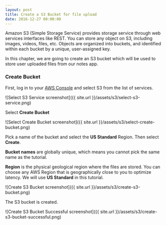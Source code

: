 ```yaml
---
layout: post
title: Create a S3 Bucket for file upload
date: 2016-12-27 00:00:00
---
```


Amazon S3 (Simple Storage Service) provides storage service through web services interfaces like REST. You can store any object on S3, including images, videos, files, etc. Objects are organized into buckets, and identified within each bucket by a unique, user-assigned key.

In this chapter, we are going to create an S3 bucket which will be used to store user uploaded files from our notes app.

### Create Bucket

First, log in to your [AWS Console](https://console.aws.amazon.com) and select S3 from the list of services.

![Select S3 Service screenshot]({{ site.url }}/assets/s3/select-s3-service.png)

Select **Create Bucket**

![Select Create Bucket screenshot]({{ site.url }}/assets/s3/select-create-bucket.png)

Pick a name of the bucket and select the **US Standard** Region. Then select **Create**.

**Bucket names** are globally unique, which means you cannot pick the same name as the tutorial.

**Region** is the physical geological region where the files are stored. You can choose any AWS Region that is geographically close to you to optimize latency. We will use **US Standard** in this tutorial.

![Create S3 Bucket screenshot]({{ site.url }}/assets/s3/create-s3-bucket.png)

The S3 bucket is created.

![Create S3 Bucket Successful screenshot]({{ site.url }}/assets/s3/create-s3-bucket-successful.png)

